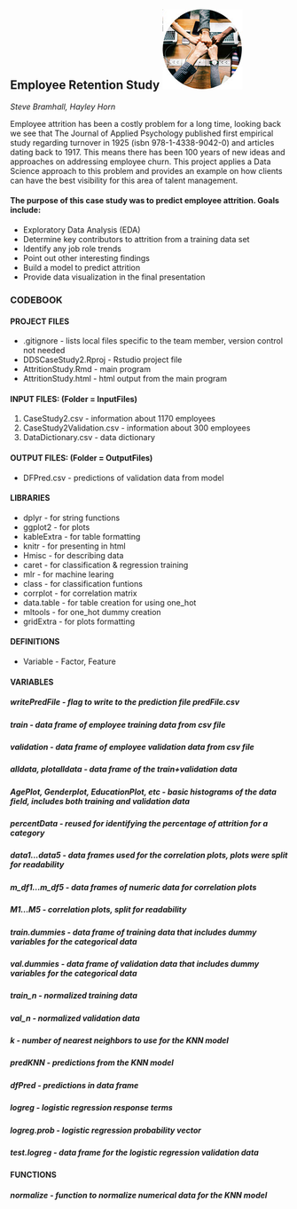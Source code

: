 ## Employee Retention Study  ![picture](./InputFiles/Teamwork.jpg)

*Steve Bramhall, Hayley Horn*


Employee attrition has been a costly problem for a long time, looking back we see that The Journal of Applied Psychology published first empirical study regarding turnover in 1925 (isbn 978-1-4338-9042-0) and articles dating back to 1917. This means there has been 100 years of new ideas and approaches on addressing employee churn. This project applies a Data Science approach to this problem and provides an example on how clients can have the best visibility for this area of talent management.


#### The purpose of this case study was to predict employee attrition. Goals include:
- Exploratory Data Analysis (EDA)
- Determine key contributors to attrition from a training data set
- Identify any job role trends
- Point out other interesting findings
- Build a model to predict attrition
- Provide data visualization in the final presentation


### CODEBOOK

#### PROJECT FILES
* .gitignore - lists local files specific to the team member, version control not needed
* DDSCaseStudy2.Rproj - Rstudio project file
* AttritionStudy.Rmd - main program
* AttritionStudy.html - html output from the main program

#### INPUT FILES: (Folder = InputFiles)
1. CaseStudy2.csv - information about 1170 employees
2. CaseStudy2Validation.csv - information about 300 employees
3. DataDictionary.csv - data dictionary

#### OUTPUT FILES: (Folder = OutputFiles)
* DFPred.csv - predictions of validation data from model

#### LIBRARIES
* dplyr      - for string functions
* ggplot2    - for plots
* kableExtra - for table formatting
* knitr      - for presenting in html
* Hmisc      - for describing data
* caret      - for classification & regression training
* mlr        - for machine learing
* class      - for classification funtions
* corrplot   - for correlation matrix
* data.table - for table creation for using one_hot
* mltools    - for one_hot dummy creation
* gridExtra  - for plots formatting  

#### DEFINITIONS
* Variable - Factor, Feature

#### VARIABLES
##### writePredFile - *flag to write to the prediction file predFile.csv*
##### train - *data frame of employee training data from csv file*
##### validation - *data frame of employee validation data from csv file*
##### alldata, plotalldata - *data frame of the train+validation data*
##### AgePlot, Genderplot, EducationPlot, etc - *basic histograms of the data field, includes both training and validation data*
##### percentData - *reused for identifying the percentage of attrition for a category*
##### data1...data5 - *data frames used for the correlation plots, plots were split for readability*
##### m_df1...m_df5 - *data frames of numeric data for correlation plots*
##### M1...M5 - *correlation plots, split for readability*
##### train.dummies - *data frame of training data that includes dummy variables for the categorical data*
##### val.dummies - *data frame of validation data that includes dummy variables for the categorical data*
##### train_n - *normalized training data*
##### val_n - *normalized validation data*
##### k - *number of nearest neighbors to use for the KNN model*
##### predKNN - *predictions from the KNN model*
##### dfPred - *predictions in data frame*
##### logreg - *logistic regression response terms*
##### logreg.prob - *logistic regression probability vector*
##### test.logreg - *data frame for the logistic regression validation data*

#### FUNCTIONS
##### normalize - function to normalize numerical data for the KNN model

